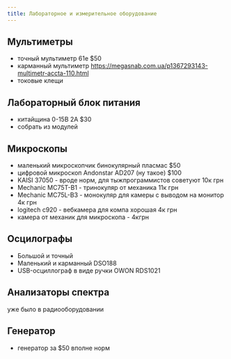 ```yaml
---
title: Лабораторное и измерительное оборудование
---
```


## Мультиметры
- точный мультиметр 61e $50
- карманный мультиметр <https://megasnab.com.ua/p1367293143-multimetr-accta-110.html>
- токовые клещи 


## Лабораторный блок питания
- китайщина 0-15В 2А $30
- собрать из модулей

## Микроскопы
- маленький микроскопчик бинокулярный пласмас $50 
- цифровой микроскоп Andonstar AD207 (ну такое) $100
- KAISI 37050 - вроде норм, для тыжпрограммистов советуют 10к грн
- Mechanic MC75T-B1 - тринокуляр от механика 11к грн
- Mechanic MC75L-B3  - монокуляр для камеры с выводом на монитор 4к грн
- logitech c920 - вебкамера для компа хорошая 4к грн
- камера от механик для микроскопа - 4кгрн

## Осцилографы
- Большой и точный
- Маленький и карманный DSO188
- USB-осциллограф в виде ручки OWON RDS1021

## Анализаторы спектра
уже было в радиооборудовании

## Генератор
- генератор за $50 вполне норм


